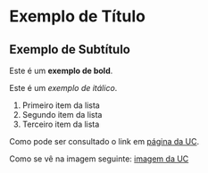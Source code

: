 # Exemplo de Título

## Exemplo de Subtítulo

Este é um **exemplo de bold**.

Este é um *exemplo de itálico*.

1. Primeiro item da lista
2. Segundo item da lista
3. Terceiro item da lista

Como pode ser consultado o link em [página da UC](http://www.uc.pt).


Como se vê na imagem seguinte: [imagem da UC](imagem.png)